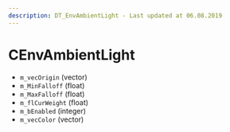 ```yaml
---
description: DT_EnvAmbientLight - Last updated at 06.08.2019
---
```


# CEnvAmbientLight


* `m_vecOrigin` (vector)
* `m_MinFalloff` (float)
* `m_MaxFalloff` (float)
* `m_flCurWeight` (float)
* `m_bEnabled` (integer)
* `m_vecColor` (vector)